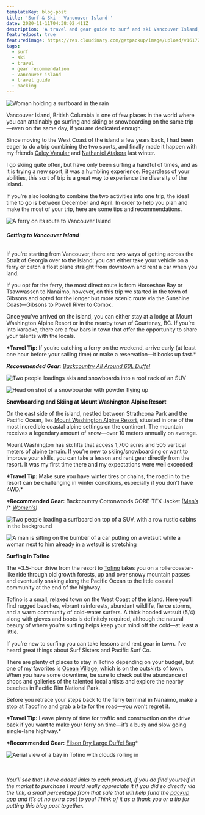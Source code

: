 ```yaml
---
templateKey: blog-post
title: 'Surf & Ski - Vancouver Island '
date: 2020-11-11T04:38:02.411Z
description: 'A travel and gear guide to surf and ski Vancouver Island, British Columbia. '
featuredpost: true
featuredimage: https://res.cloudinary.com/getpackup/image/upload/v1617244552/getpackup/vancouverisland_taylorburk_backcountry-2.jpg
tags:
  - surf
  - ski
  - travel
  - gear recommendation
  - Vancouver island
  - travel guide
  - packing
---
```


![Woman holding a surfboard in the rain](https://res.cloudinary.com/getpackup/image/upload/v1617244531/getpackup/vancouverisland_taylorburk_backcountry-12.jpg)

Vancouver Island, British Columbia is one of few places in the world where you can attainably go surfing and skiing or snowboarding on the same trip—even on the same day, if you are dedicated enough.

Since moving to the West Coast of the island a few years back, I had been eager to do a trip combining the two sports, and finally made it happen with my friends [Caley Vanula](https://www.instagram.com/caleyvanular/)[r](https://www.instagram.com/caleyvanular/) and [Nathaniel Atakora](https://www.instagram.com/nathanielatakora/) last winter.

I go skiing quite often, but have only been surfing a handful of times, and as it is trying a new sport, it was a humbling experience. Regardless of your abilities, this sort of trip is a great way to experience the diversity of the island.

If you’re also looking to combine the two activities into one trip, the ideal time to go is between December and April. In order to help you plan and make the most of your trip, here are some tips and recommendations.

![A ferry on its route to Vancouver Island](https://res.cloudinary.com/getpackup/image/upload/v1617244529/getpackup/vancouverisland_taylorburk_backcountry-3.jpg)

###### **Getting to Vancouver Island**

If you’re starting from Vancouver, there are two ways of getting across the Strait of Georgia over to the island: you can either take your vehicle on a ferry or catch a float plane straight from downtown and rent a car when you land.

If you opt for the ferry, the most direct route is from Horseshoe Bay or Tsawwassen to Nanaimo, however, on this trip we started in the town of Gibsons and opted for the longer but more scenic route via the Sunshine Coast—Gibsons to Powell River to Comox.

Once you’ve arrived on the island, you can either stay at a lodge at Mount Washington Alpine Resort or in the nearby town of Courtenay, BC. If you’re into karaoke, there are a few bars in town that offer the opportunity to share your talents with the locals.

**\*Travel Tip:** If you’re catching a ferry on the weekend, arrive early (at least one hour before your sailing time) or make a reservation—it books up fast.\*

**_Recommended Gear:_** _[Backcountry All Around 60L Duffel](https://www.backcountry.com/backcountry-trekker-60l-duffel-bag?skid=BCC00E3-VET-S60L&ti=U2VhcmNoIFJlc3VsdHM6KkJhY2tjb3VudHJ5IEFsbCBBcm91bmQgNjBMIER1ZmZlbCo6MToxOipCYWNrY291bnRyeSBBbGwgQXJvdW5kIDYwTCBEdWZmZWwq)_

![Two people loadings skis and snowboards into a roof rack of an SUV](https://res.cloudinary.com/getpackup/image/upload/v1617244529/getpackup/vancouverisland_taylorburk_backcountry-8.jpg)

![Head on shot of a snowboarder with powder flying up](https://res.cloudinary.com/getpackup/image/upload/v1617244552/getpackup/vancouverisland_taylorburk_backcountry-2.jpg)

**Snowboarding and Skiing at Mount Washington Alpine Resort**

On the east side of the island, nestled between Strathcona Park and the Pacific Ocean, lies [Mount Washington Alpine Resort](https://www.mountwashington.ca/), situated in one of the most incredible coastal alpine settings on the continent. The mountain receives a legendary amount of snow—over 10 meters annually on average.

Mount Washington has six lifts that access 1,700 acres and 505 vertical meters of alpine terrain. If you’re new to skiing/snowboarding or want to improve your skills, you can take a lesson and rent gear directly from the resort. It was my first time there and my expectations were well exceeded!

**\*Travel Tip:** Make sure you have winter tires or chains, the road in to the resort can be challenging in winter conditions, especially if you don’t have 4WD.\*

**\*Recommended Gear:** Backcountry Cottonwoods GORE-TEX Jacket ([Men’s](https://www.backcountry.com/backcountry-cottonwoods-gore-tex-jacket-mens?skid=BCC00EY-PIRBK-XL&INT_ID=AP_pdp%257Cpdp_NA-NA_NA_REC-RR_REC-BCC00EY_NA_20200112&ti=QVBfcGRwfHBkcF9OQS1OQV9OQV9SRUMtUlJfUkVDLUJDQzAwRVlfTkFfMjAyMDAxMTI=) /\* _[Women’s](https://www.backcountry.com/backcountry-cottonwoods-gore-tex-jacket-womens?skid=BCC00F3-GIN-S&ti=U2VhcmNoIFJlc3VsdHM6Y290dG9ud29vZHM6MTo1OmNvdHRvbndvb2Rz))_

![Two people loading a surfboard on top of a SUV, with a row rustic cabins in the background](https://res.cloudinary.com/getpackup/image/upload/v1617244535/getpackup/vancouverisland_taylorburk_backcountry-15.jpg)

![A man is sitting on the bumber of a car putting on a wetsuit while a woman next to him already in a wetsuit is stretching](https://res.cloudinary.com/getpackup/image/upload/v1617244535/getpackup/vancouverisland_taylorburk_backcountry-11.jpg)

**Surfing in Tofino**

The ~3.5-hour drive from the resort to [Tofino](https://tourismtofino.com/) takes you on a rollercoaster-like ride through old growth forests, up and over snowy mountain passes and eventually snaking along the Pacific Ocean to the little coastal community at the end of the highway.

Tofino is a small, relaxed town on the West Coast of the island. Here you’ll find rugged beaches, vibrant rainforests, abundant wildlife, fierce storms, and a warm community of cold-water surfers. A thick hooded wetsuit (5/4) along with gloves and boots is definitely required, although the natural beauty of where you’re surfing helps keep your mind off the cold—at least a little.

If you’re new to surfing you can take lessons and rent gear in town. I’ve heard great things about Surf Sisters and Pacific Surf Co.

There are plenty of places to stay in Tofino depending on your budget, but one of my favorites is [Ocean Villag](https://www.oceanvillageresort.com/)[e](https://www.oceanvillageresort.com/), which is on the outskirts of town. When you have some downtime, be sure to check out the abundance of shops and galleries of the talented local artists and explore the nearby beaches in Pacific Rim National Park.

Before you retrace your steps back to the ferry terminal in Nanaimo, make a stop at Tacofino and grab a bite for the road—you won’t regret it.

**\*Travel Tip:** Leave plenty of time for traffic and construction on the drive back if you want to make your ferry on time—it’s a busy and slow going single-lane highway.\*

**\*Recommended Gear:** [Filson Dry Large Duffel Bag](https://www.backcountry.com/filson-large-dry-duffel?skid=FSN00DC-GN-ONESIZ&ti=U2VhcmNoIFJlc3VsdHM6Zmlsc29uIGJhZzoxOjY6Zmlsc29uIGJhZw==)\*

![Aerial view of a bay in Tofino with clouds rolling in](https://res.cloudinary.com/getpackup/image/upload/v1617244529/getpackup/vancouverisland_taylorburk_backcountry.jpg)

<br/><br/>
_You’ll see that I have added links to each product, if you do find yourself in the market to purchase I would really appreciate it if you did so directly via the link, a small percentage from that sale that will help fund the [packup app](/) and it’s at no extra cost to you! Think of it as a thank you or a tip for putting this blog post together._

